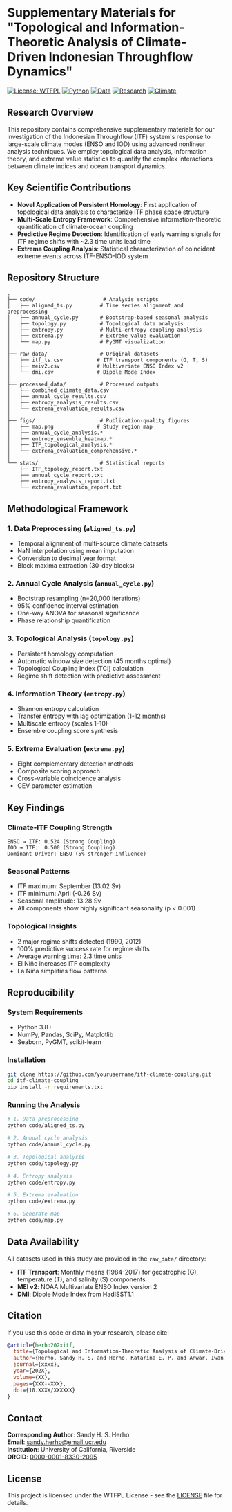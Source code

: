 # Supplementary Materials for "Topological and Information-Theoretic Analysis of Climate-Driven Indonesian Throughflow Dynamics"

[![License: WTFPL](https://img.shields.io/badge/License-WTFPL-brightgreen.svg)](http://www.wtfpl.net/about/)
[![Python](https://img.shields.io/badge/Python-3.8%2B-blue)](https://www.python.org/)
[![Data](https://img.shields.io/badge/Data-1984--2017-green)](./raw_data/)
[![Research](https://img.shields.io/badge/Research-Complex%20Systems-red)](https://en.wikipedia.org/wiki/Complex_system)
[![Climate](https://img.shields.io/badge/Climate-Ocean%20Dynamics-lightblue)](https://www.nature.com/subjects/ocean-sciences)

## Research Overview

This repository contains comprehensive supplementary materials for our investigation of the Indonesian Throughflow (ITF) system's response to large-scale climate modes (ENSO and IOD) using advanced nonlinear analysis techniques. We employ topological data analysis, information theory, and extreme value statistics to quantify the complex interactions between climate indices and ocean transport dynamics.

## Key Scientific Contributions

- **Novel Application of Persistent Homology**: First application of topological data analysis to characterize ITF phase space structure
- **Multi-Scale Entropy Framework**: Comprehensive information-theoretic quantification of climate-ocean coupling
- **Predictive Regime Detection**: Identification of early warning signals for ITF regime shifts with ~2.3 time units lead time
- **Extrema Coupling Analysis**: Statistical characterization of coincident extreme events across ITF-ENSO-IOD system

## Repository Structure

```
.
├── code/                      # Analysis scripts
│   ├── aligned_ts.py         # Time series alignment and preprocessing
│   ├── annual_cycle.py       # Bootstrap-based seasonal analysis
│   ├── topology.py           # Topological data analysis
│   ├── entropy.py            # Multi-entropy coupling analysis
│   ├── extrema.py            # Extreme value evaluation
│   └── map.py                # PyGMT visualization
│
├── raw_data/                 # Original datasets
│   ├── itf_ts.csv           # ITF transport components (G, T, S)
│   ├── meiv2.csv            # Multivariate ENSO Index v2
│   └── dmi.csv              # Dipole Mode Index
│
├── processed_data/           # Processed outputs
│   ├── combined_climate_data.csv
│   ├── annual_cycle_results.csv
│   ├── entropy_analysis_results.csv
│   └── extrema_evaluation_results.csv
│
├── figs/                     # Publication-quality figures
│   ├── map.png              # Study region map
│   ├── annual_cycle_analysis.*
│   ├── entropy_ensemble_heatmap.*
│   ├── ITF_topological_analysis.*
│   └── extrema_evaluation_comprehensive.*
│
└── stats/                    # Statistical reports
    ├── ITF_topology_report.txt
    ├── annual_cycle_report.txt
    ├── entropy_analysis_report.txt
    └── extrema_evaluation_report.txt
```

## Methodological Framework

### 1. Data Preprocessing (`aligned_ts.py`)
- Temporal alignment of multi-source climate datasets
- NaN interpolation using mean imputation
- Conversion to decimal year format
- Block maxima extraction (30-day blocks)

### 2. Annual Cycle Analysis (`annual_cycle.py`)
- Bootstrap resampling (n=20,000 iterations)
- 95% confidence interval estimation
- One-way ANOVA for seasonal significance
- Phase relationship quantification

### 3. Topological Analysis (`topology.py`)
- Persistent homology computation
- Automatic window size detection (45 months optimal)
- Topological Coupling Index (TCI) calculation
- Regime shift detection with predictive assessment

### 4. Information Theory (`entropy.py`)
- Shannon entropy calculation
- Transfer entropy with lag optimization (1-12 months)
- Multiscale entropy (scales 1-10)
- Ensemble coupling score synthesis

### 5. Extrema Evaluation (`extrema.py`)
- Eight complementary detection methods
- Composite scoring approach
- Cross-variable coincidence analysis
- GEV parameter estimation

## Key Findings

### Climate-ITF Coupling Strength
```
ENSO → ITF: 0.524 (Strong Coupling)
IOD → ITF:  0.500 (Strong Coupling)
Dominant Driver: ENSO (5% stronger influence)
```

### Seasonal Patterns
- ITF maximum: September (13.02 Sv)
- ITF minimum: April (-0.26 Sv)
- Seasonal amplitude: 13.28 Sv
- All components show highly significant seasonality (p < 0.001)

### Topological Insights
- 2 major regime shifts detected (1990, 2012)
- 100% predictive success rate for regime shifts
- Average warning time: 2.3 time units
- El Niño increases ITF complexity
- La Niña simplifies flow patterns

## Reproducibility

### System Requirements
- Python 3.8+
- NumPy, Pandas, SciPy, Matplotlib
- Seaborn, PyGMT, scikit-learn

### Installation
```bash
git clone https://github.com/yourusername/itf-climate-coupling.git
cd itf-climate-coupling
pip install -r requirements.txt
```

### Running the Analysis
```bash
# 1. Data preprocessing
python code/aligned_ts.py

# 2. Annual cycle analysis
python code/annual_cycle.py

# 3. Topological analysis
python code/topology.py

# 4. Entropy analysis
python code/entropy.py

# 5. Extrema evaluation
python code/extrema.py

# 6. Generate map
python code/map.py
```

## Data Availability

All datasets used in this study are provided in the `raw_data/` directory:
- **ITF Transport**: Monthly means (1984-2017) for geostrophic (G), temperature (T), and salinity (S) components
- **MEI v2**: NOAA Multivariate ENSO Index version 2
- **DMI**: Dipole Mode Index from HadISST1.1

## Citation

If you use this code or data in your research, please cite:

```bibtex
@article{herho202xitf,
  title={Topological and Information-Theoretic Analysis of Climate-Driven Indonesian Throughflow Dynamics},
  author={Herho, Sandy H. S. and Herho, Katarina E. P. and Anwar, Iwan P. and Suwarman, Rusmawan},
  journal={xxxx},
  year={202X},
  volume={XX},
  pages={XXX--XXX},
  doi={10.XXXX/XXXXXX}
}
```

## Contact

**Corresponding Author**: Sandy H. S. Herho  
**Email**: sandy.herho@email.ucr.edu  
**Institution**: University of California, Riverside  
**ORCID**: [0000-0001-8330-2095](https://orcid.org/0000-0001-8330-2095)

## License

This project is licensed under the WTFPL License - see the [LICENSE](LICENSE) file for details.
